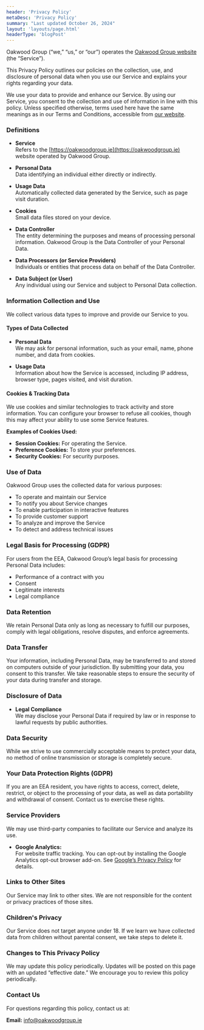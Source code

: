 ```yaml
---
header: 'Privacy Policy'
metaDesc: 'Privacy Policy'
summary: "Last updated October 26, 2024"
layout: 'layouts/page.html'
headerType: 'blogPost'
---
```


Oakwood Group (“we,” “us,” or “our”) operates the [Oakwood Group website](https://oakwoodgroup.ie) (the “Service”).

This Privacy Policy outlines our policies on the collection, use, and disclosure of personal data when you use our Service and explains your rights regarding your data.

We use your data to provide and enhance our Service. By using our Service, you consent to the collection and use of information in line with this policy. Unless specified otherwise, terms used here have the same meanings as in our Terms and Conditions, accessible from [our website](https://oakwoodgroup.ie).

### Definitions

- **Service**  
  Refers to the [https://oakwoodgroup.ie](https://oakwoodgroup.ie) website operated by Oakwood Group.

- **Personal Data**  
  Data identifying an individual either directly or indirectly.

- **Usage Data**  
  Automatically collected data generated by the Service, such as page visit duration.

- **Cookies**  
  Small data files stored on your device.

- **Data Controller**  
  The entity determining the purposes and means of processing personal information. Oakwood Group is the Data Controller of your Personal Data.

- **Data Processors (or Service Providers)**  
  Individuals or entities that process data on behalf of the Data Controller.

- **Data Subject (or User)**  
  Any individual using our Service and subject to Personal Data collection.

### Information Collection and Use

We collect various data types to improve and provide our Service to you.

#### Types of Data Collected

- **Personal Data**  
  We may ask for personal information, such as your email, name, phone number, and data from cookies.

- **Usage Data**  
  Information about how the Service is accessed, including IP address, browser type, pages visited, and visit duration.

#### Cookies & Tracking Data

We use cookies and similar technologies to track activity and store information. You can configure your browser to refuse all cookies, though this may affect your ability to use some Service features.

**Examples of Cookies Used:**
  - **Session Cookies:** For operating the Service.
  - **Preference Cookies:** To store your preferences.
  - **Security Cookies:** For security purposes.

### Use of Data

Oakwood Group uses the collected data for various purposes:
- To operate and maintain our Service
- To notify you about Service changes
- To enable participation in interactive features
- To provide customer support
- To analyze and improve the Service
- To detect and address technical issues

### Legal Basis for Processing (GDPR)

For users from the EEA, Oakwood Group’s legal basis for processing Personal Data includes:
- Performance of a contract with you
- Consent
- Legitimate interests
- Legal compliance

### Data Retention

We retain Personal Data only as long as necessary to fulfill our purposes, comply with legal obligations, resolve disputes, and enforce agreements.

### Data Transfer

Your information, including Personal Data, may be transferred to and stored on computers outside of your jurisdiction. By submitting your data, you consent to this transfer. We take reasonable steps to ensure the security of your data during transfer and storage.

### Disclosure of Data

- **Legal Compliance**  
  We may disclose your Personal Data if required by law or in response to lawful requests by public authorities.

### Data Security

While we strive to use commercially acceptable means to protect your data, no method of online transmission or storage is completely secure.

### Your Data Protection Rights (GDPR)

If you are an EEA resident, you have rights to access, correct, delete, restrict, or object to the processing of your data, as well as data portability and withdrawal of consent. Contact us to exercise these rights.

### Service Providers

We may use third-party companies to facilitate our Service and analyze its use.

- **Google Analytics:**  
  For website traffic tracking. You can opt-out by installing the Google Analytics opt-out browser add-on. See [Google’s Privacy Policy](http://www.google.com/intl/en/policies/privacy/) for details.

### Links to Other Sites

Our Service may link to other sites. We are not responsible for the content or privacy practices of those sites.

### Children's Privacy

Our Service does not target anyone under 18. If we learn we have collected data from children without parental consent, we take steps to delete it.

### Changes to This Privacy Policy

We may update this policy periodically. Updates will be posted on this page with an updated “effective date.” We encourage you to review this policy periodically.

### Contact Us

For questions regarding this policy, contact us at:

**Email:** info@oakwoodgroup.ie

